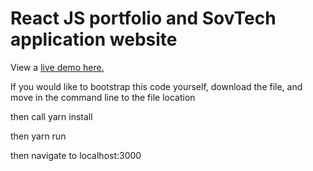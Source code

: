 # React JS portfolio and SovTech application website



View a [live demo here.](https://react-resume-template-main-zeta.vercel.app/)

If you would like to bootstrap this code yourself, download the file, and move in the command line to the file location

then call yarn install

then yarn run

then navigate to localhost:3000


